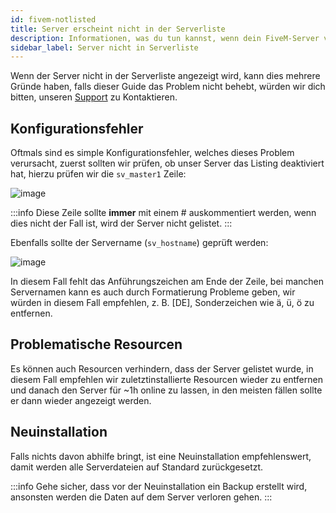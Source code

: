 ```yaml
---
id: fivem-notlisted
title: Server erscheint nicht in der Serverliste
description: Informationen, was du tun kannst, wenn dein FiveM-Server von ZAP-Hosting nicht auf der Serverliste erscheint - ZAP-Hosting.com Dokumentation
sidebar_label: Server nicht in Serverliste
---
```


Wenn der Server nicht in der Serverliste angezeigt wird, kann dies mehrere Gründe haben, falls dieser Guide das Problem nicht behebt, würden wir dich bitten, unseren [Support](https://zap-hosting.com/en/customer/support/) zu Kontaktieren.

## Konfigurationsfehler

Oftmals sind es simple Konfigurationsfehler, welches dieses Problem verursacht, zuerst sollten wir prüfen, ob unser Server das Listing deaktiviert hat, hierzu prüfen wir die `sv_master1` Zeile:

![image](https://user-images.githubusercontent.com/13604413/159138135-be595288-7548-47f6-aef9-877b9cdb06af.png)

:::info
Diese Zeile sollte **immer** mit einem # auskommentiert werden, wenn dies nicht der Fall ist, wird der Server nicht gelistet.
:::


Ebenfalls sollte der Servername (`sv_hostname`) geprüft werden:

![image](https://user-images.githubusercontent.com/13604413/159138144-52856120-f3df-4d37-91ad-a36be4244c13.png)

In diesem Fall fehlt das Anführungszeichen am Ende der Zeile, bei manchen Servernamen kann es auch durch Formatierung Probleme geben, wir würden in diesem Fall empfehlen, z. B. [DE], Sonderzeichen wie ä, ü, ö zu entfernen.


## Problematische Resourcen

Es können auch Resourcen verhindern, dass der Server gelistet wurde, in diesem Fall empfehlen wir zuletztinstallierte Resourcen wieder zu entfernen und danach den Server für ~1h online zu lassen, in den meisten fällen sollte er dann wieder angezeigt werden.


## Neuinstallation

Falls nichts davon abhilfe bringt, ist eine Neuinstallation empfehlenswert, damit werden alle Serverdateien auf Standard zurückgesetzt.

:::info
Gehe sicher, dass vor der Neuinstallation ein Backup erstellt wird, ansonsten werden die Daten auf dem Server verloren gehen.
:::

